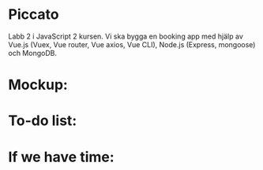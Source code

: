 # Piccato
Labb 2 i JavaScript 2 kursen. Vi ska bygga en booking app med hjälp av Vue.js (Vuex, Vue router, Vue axios, Vue CLI), Node.js (Express, mongoose) och MongoDB.

# Mockup:

# To-do list:

# If we have time:


